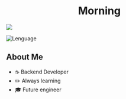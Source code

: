 <div align="center">
<h1 align="center">Morning</h1>
</div>
<img src="[https://i.imgur.com/weNbhGZ.png](https://i.postimg.cc/50p7jxsx/dark.jpg)">



![Lenguage](https://img.shields.io/badge/Java-orange
)

## About Me
 
- ☕ Backend Developer
- ✏️ Always learning
- 🎓 Future engineer
<!--
**AyayaCare/AyayaCare** is a ✨ _special_ ✨ repository because its `README.md` (this file) appears on your GitHub profile.

Here are some ideas to get you started:

- 🔭 I’m currently working on ...
- 🌱 I’m currently learning ...
- 👯 I’m looking to collaborate on ...
- 🤔 I’m looking for help with ...
- 💬 Ask me about ...
- 📫 How to reach me: ...
- 😄 Pronouns: ...
- ⚡ Fun fact: ...
-->
